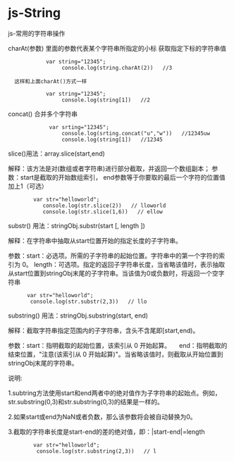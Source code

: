 # js-String
js-常用的字符串操作



charAt(参数)  里面的参数代表某个字符串所指定的小标    获取指定下标的字符串值


                var string="12345";
                     console.log(string.charAt(2))   //3

      这样和上面charAt()方式一样
      
                var string="12345";
                     console.log(string[1])   //2
                     
                     
                     
 concat() 合并多个字符串  

                 var srting="12345";
                     console.log(srting.concat("u","w"))   //12345uw
                     console.log(string[1])   //12345 
                     
                     
                     
slice()用法：array.slice(start,end)

解释：该方法是对(数组或者字符串)进行部分截取，并返回一个数组副本；
参数：start是截取的开始数组索引，
     end参数等于你要取的最后一个字符的位置值加上1（可选）            
            
            var str="helloworld";
               console.log(str.slice(2))   // lloworld
               console.log(str.slice(1,6))   // ellow
		  	
                     
                    
substr()  用法：stringObj.substr(start [, length ])

解释：在字符串中抽取从start位置开始的指定长度的子字符串。

参数：start：必选项。所需的子字符串的起始位置。字符串中的第一个字符的索引为 0。
     length：可选项。指定的返回子字符串长度，当省略该值时，表示抽取从start位置到stringObj末尾的子字符串。当该值为0或负数时，将返回一个空字符串                    

          var str="helloworld";
           console.log(str.substr(2,3))   // llo	    
           
	   

substring() 用法：stringObj.substring(start, end)

解释：截取字符串指定范围内的子字符串，含头不含尾即[start,end)。

参数：start：指明截取的起始位置，该索引从 0 开始起算。
     end：指明截取的结束位置，"注意(该索引从 0 开始起算)"。当省略该值时，则截取从开始位置到stringObj末尾的字符串。
     

说明:

1.subtring方法使用start和end两者中的绝对值作为子字符串的起始点。例如，str.substring(0,3)和str.substring(0,3)的结果是一样的。

2.如果start或end为NaN或者负数，那么该参数将会被自动替换为0。

3.截取的字符串长度是start-end的差的绝对值，即：|start-end|=length     
	   
	   
	   
		  	var str="helloworld";
		  	 console.log(str.substring(2,3))   // l
	   
	   
                     
